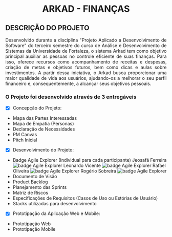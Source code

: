 <h1 align="center"> ARKAD - FINANÇAS </h1>

## DESCRIÇÃO DO PROJETO

<p align="justify">
 Desenvolvido durante a disciplina "Projeto Aplicado a Desenvolvimento de Software" do terceiro semestre do curso de Análise e Desenvolvimento de Sistemas da Universidade de Fortaleza, o sistema Arkad tem como objetivo principal auxiliar as pessoas no controle eficiente de suas finanças. Para isso, oferece recursos como acompanhamento de receitas e despesas, criação de metas e objetivos futuros, bem como dicas e aulas sobre investimentos. A partir dessa iniciativa, o Arkad busca proporcionar uma maior qualidade de vida aos usuários, ajudando-os a melhorar o seu perfil financeiro e, consequentemente, a alcançar seus objetivos pessoais.
 </p>

### O Projeto foi desenvolvido através de 3 entregáveis
- [x] Concepção do Projeto:
 - Mapa das Partes Interessadas
 - Mapa de Empatia (Personas)
 - Declaração de Necessidades
 - PM Canvas
 - Pitch Inicial

- [x] Desenvolvimento do Projeto:
 - Badge Agile Explorer (Individual para cada participante)
        Jeosafá Ferreira
        ![badge Agile Explorer](https://drive.google.com/file/d/1LwHQ40PxWXbnTtDrRGNFSqKRuGyEvyrQ/view?usp=share_link)
        Leonardo Vicente
        ![badge Agile Explorer](https://drive.google.com/file/d/1fFXQo-ED6RfjmXXTngVHEydtlrVqy1hI/view?usp=share_link)
        Rafael Oliveira
        ![badge Agile Explorer](https://drive.google.com/file/d/1s-W6CSojuVh1bklXzuL3a83_sIM4N8fH/view?usp=share_link)
        Rogério Sobreira
        ![badge Agile Explorer](https://drive.google.com/file/d/1LwHQ40PxWXbnTtDrRGNFSqKRuGyEvyrQ/view?usp=share_link)
 - Documento de Visão
 - Product Backlog
 - Planejamento das Sprints
 - Matriz de Riscos
 - Especificações de Requisitos (Casos de Uso ou Estórias de Usuário)
 - Stacks utilizadas para desenvolvimento

- [x] Prototipação da Aplicação Web e Mobile:
 - Prototipação Web
 - Prototipação Mobile


